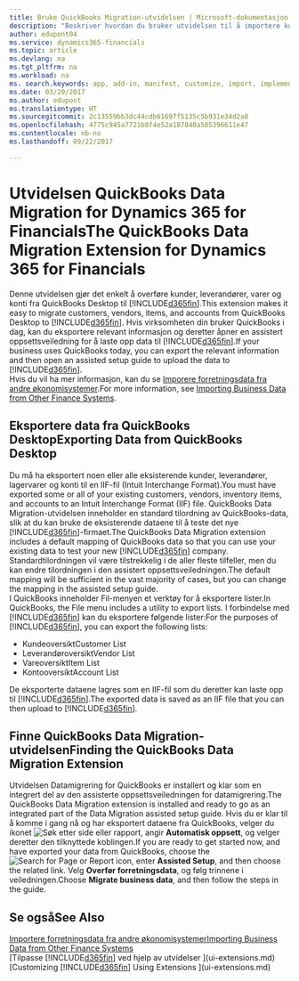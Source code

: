 ```yaml
---
title: Bruke QuickBooks Migration-utvidelsen | Microsoft-dokumentasjon
description: "Beskriver hvordan du bruker utvidelsen til å importere kunder, leverandører, varer og konti fra QuickBooks Desktop til Dynamics 365 for Financials."
author: edupont04
ms.service: dynamics365-financials
ms.topic: article
ms.devlang: na
ms.tgt_pltfrm: na
ms.workload: na
ms. search.keywords: app, add-in, manifest, customize, import, implement
ms.date: 03/29/2017
ms.author: edupont
ms.translationtype: HT
ms.sourcegitcommit: 2c13559bb3dc44cdb61697f5135c5b931e34d2a8
ms.openlocfilehash: 4775c945a7721b8f4e52a187840a585396611e47
ms.contentlocale: nb-no
ms.lasthandoff: 09/22/2017

---
```

# <a name="the-quickbooks-data-migration-extension-for-dynamics-365-for-financials"></a><span data-ttu-id="c1a43-103">Utvidelsen QuickBooks Data Migration for Dynamics 365 for Financials</span><span class="sxs-lookup"><span data-stu-id="c1a43-103">The QuickBooks Data Migration Extension for Dynamics 365 for Financials</span></span>
<span data-ttu-id="c1a43-104">Denne utvidelsen gjør det enkelt å overføre kunder, leverandører, varer og konti fra QuickBooks Desktop til [!INCLUDE[d365fin](includes/d365fin_md.md)].</span><span class="sxs-lookup"><span data-stu-id="c1a43-104">This extension makes it easy to migrate customers, vendors, items, and accounts from QuickBooks Desktop to [!INCLUDE[d365fin](includes/d365fin_md.md)].</span></span> <span data-ttu-id="c1a43-105">Hvis virksomheten din bruker QuickBooks i dag, kan du eksportere relevant informasjon og deretter åpner en assistert oppsettsveiledning for å laste opp data til [!INCLUDE[d365fin](includes/d365fin_md.md)].</span><span class="sxs-lookup"><span data-stu-id="c1a43-105">If your business uses QuickBooks today, you can export the relevant information and then open an assisted setup guide to upload the data to [!INCLUDE[d365fin](includes/d365fin_md.md)].</span></span>  
<span data-ttu-id="c1a43-106">Hvis du vil ha mer informasjon, kan du se [Imporere forretningsdata fra andre økonomisystemer](upload-data.md).</span><span class="sxs-lookup"><span data-stu-id="c1a43-106">For more information, see [Importing Business Data from Other Finance Systems](upload-data.md).</span></span>

## <a name="exporting-data-from-quickbooks-desktop"></a><span data-ttu-id="c1a43-107">Eksportere data fra QuickBooks Desktop</span><span class="sxs-lookup"><span data-stu-id="c1a43-107">Exporting Data from QuickBooks Desktop</span></span>
<span data-ttu-id="c1a43-108">Du må ha eksportert noen eller alle eksisterende kunder, leverandører, lagervarer og konti til en IIF-fil (Intuit Interchange Format).</span><span class="sxs-lookup"><span data-stu-id="c1a43-108">You must have exported some or all of your existing customers, vendors, inventory items, and accounts to an Intuit Interchange Format (IIF) file.</span></span> <span data-ttu-id="c1a43-109">QuickBooks Data Migration-utvidelsen inneholder en standard tilordning av QuickBooks-data, slik at du kan bruke de eksisterende dataene til å teste det nye [!INCLUDE[d365fin](includes/d365fin_md.md)]-firmaet.</span><span class="sxs-lookup"><span data-stu-id="c1a43-109">The QuickBooks Data Migration extension includes a default mapping of QuickBooks data so that you can use your existing data to test your new [!INCLUDE[d365fin](includes/d365fin_md.md)] company.</span></span> <span data-ttu-id="c1a43-110">Standardtilordningen vil være tilstrekkelig i de aller fleste tilfeller, men du kan endre tilordningen i den assistert oppsettsveiledningen.</span><span class="sxs-lookup"><span data-stu-id="c1a43-110">The default mapping will be sufficient in the vast majority of cases, but you can change the mapping in the assisted setup guide.</span></span>  
<span data-ttu-id="c1a43-111">I QuickBooks inneholder Fil-menyen et verktøy for å eksportere lister.</span><span class="sxs-lookup"><span data-stu-id="c1a43-111">In QuickBooks, the File menu includes a utility to export lists.</span></span> <span data-ttu-id="c1a43-112">I forbindelse med [!INCLUDE[d365fin](includes/d365fin_md.md)] kan du eksportere følgende lister:</span><span class="sxs-lookup"><span data-stu-id="c1a43-112">For the purposes of [!INCLUDE[d365fin](includes/d365fin_md.md)], you can export the following lists:</span></span>

* <span data-ttu-id="c1a43-113">Kundeoversikt</span><span class="sxs-lookup"><span data-stu-id="c1a43-113">Customer List</span></span>  
* <span data-ttu-id="c1a43-114">Leverandøroversikt</span><span class="sxs-lookup"><span data-stu-id="c1a43-114">Vendor List</span></span>  
* <span data-ttu-id="c1a43-115">Vareoversikt</span><span class="sxs-lookup"><span data-stu-id="c1a43-115">Item List</span></span>  
* <span data-ttu-id="c1a43-116">Kontooversikt</span><span class="sxs-lookup"><span data-stu-id="c1a43-116">Account List</span></span>  

<span data-ttu-id="c1a43-117">De eksporterte dataene lagres som en IIF-fil som du deretter kan laste opp til [!INCLUDE[d365fin](includes/d365fin_md.md)].</span><span class="sxs-lookup"><span data-stu-id="c1a43-117">The exported data is saved as an IIF file that you can then upload to [!INCLUDE[d365fin](includes/d365fin_md.md)].</span></span>

## <a name="finding-the-quickbooks-data-migration-extension"></a><span data-ttu-id="c1a43-118">Finne QuickBooks Data Migration-utvidelsen</span><span class="sxs-lookup"><span data-stu-id="c1a43-118">Finding the QuickBooks Data Migration Extension</span></span>
<span data-ttu-id="c1a43-119">Utvidelsen Datamigrering for QuickBooks er installert og klar som en integrert del av den assisterte oppsettsveiledningen for datamigrering.</span><span class="sxs-lookup"><span data-stu-id="c1a43-119">The QuickBooks Data Migration extension is installed and ready to go as an integrated part of the Data Migration assisted setup guide.</span></span> <span data-ttu-id="c1a43-120">Hvis du er klar til å komme i gang nå og har eksportert dataene fra QuickBooks, velger du ikonet ![Søk etter side eller rapport](media/ui-search/search_small.png "Ikonet Søk etter side eller rapport"), angir **Automatisk oppsett**, og velger deretter den tilknyttede koblingen.</span><span class="sxs-lookup"><span data-stu-id="c1a43-120">If you are ready to get started now, and have exported your data from QuickBooks, choose the ![Search for Page or Report](media/ui-search/search_small.png "Search for Page or Report icon") icon, enter **Assisted Setup**, and then choose the related link.</span></span> <span data-ttu-id="c1a43-121">Velg **Overfør forretningsdata**, og følg trinnene i veiledningen.</span><span class="sxs-lookup"><span data-stu-id="c1a43-121">Choose **Migrate business data**, and then follow the steps in the guide.</span></span>  

## <a name="see-also"></a><span data-ttu-id="c1a43-122">Se også</span><span class="sxs-lookup"><span data-stu-id="c1a43-122">See Also</span></span>
[<span data-ttu-id="c1a43-123">Importere forretningsdata fra andre økonomisystemer</span><span class="sxs-lookup"><span data-stu-id="c1a43-123">Importing Business Data from Other Finance Systems</span></span>](upload-data.md)  
<span data-ttu-id="c1a43-124">[Tilpasse [!INCLUDE[d365fin](includes/d365fin_md.md)] ved hjelp av utvidelser ](ui-extensions.md)</span><span class="sxs-lookup"><span data-stu-id="c1a43-124">[Customizing [!INCLUDE[d365fin](includes/d365fin_md.md)] Using Extensions ](ui-extensions.md)</span></span>  

